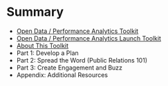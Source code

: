 # Summary

* [Open Data / Performance Analytics Toolkit](README.md)
* [Open Data / Performance Analytics Launch Toolkit](open_data__performance_analytics_launch_toolkit.md)
* [About This Toolkit](Open-Data-Performance-Analytics-Launch-Toolkit/about.md)
* Part 1: Develop a Plan
* Part 2: Spread the Word (Public Relations 101)
* Part 3: Create Engagement and Buzz
* Appendix: Additional Resources

